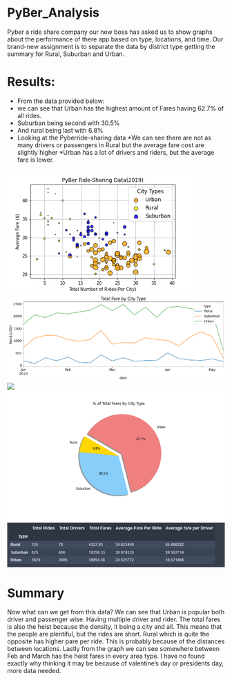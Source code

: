# PyBer_Analysis

Pyber a ride share company our new boss has asked us to show graphs about the performance of there app based on type, locations, and time. Our brand-new assignment is to separate the data by district type getting the summary for Rural, Suburban and Urban. 


# Results:
* From the data provided below:
* we can see that Urban has the highest amount of Fares having 62.7% of all rides.
* Suburban being second with 30.5%
* And rural being last with 6.8%
* Looking at the Pyberride-sharing data
	*We can see there are not as many drivers or passengers in Rural but the average fare cost are slightly higher
	*Urban has a lot of drivers and riders, but the average fare is lower.

![](/analysis/Fig1.png)
![](/analysis/fig3.png)
![](/analysis/Fig4.png)
![](/analysis/Fig5.png)
![](/analysis/fig6.png)

# Summary 
Now what can we get from this data? We can see that Urban is popular both driver and passenger wise. Having multiple driver and rider. The total fares is also the heist because the density, it being a city and all. This means that the people are plentiful, but the rides are short. Rural which is quite the opposite has higher pare per ride. This is probably because of the distances between locations. Lastly from the graph we can see somewhere between Feb and March has the heist fares in every area type. I have no found exactly why thinking it may be because of valentine’s day or presidents day, more data needed. 
